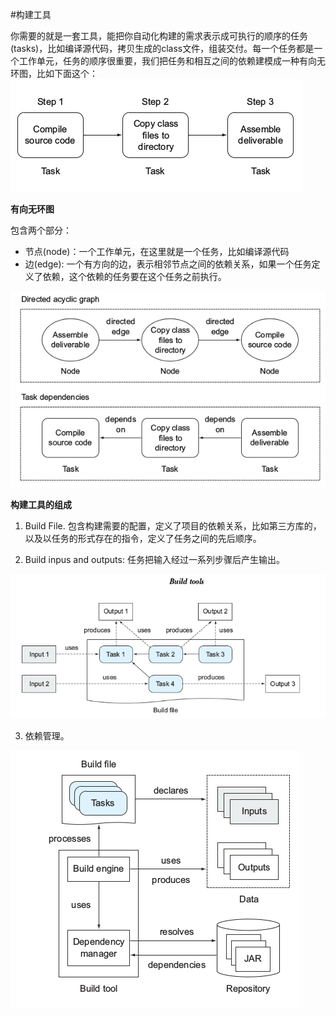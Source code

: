#构建工具

你需要的就是一套工具，能把你自动化构建的需求表示成可执行的顺序的任务(tasks)，比如编译源代码，拷贝生成的class文件，组装交付。每一个任务都是一个工作单元，任务的顺序很重要，我们把任务和相互之间的依赖建模成一种有向无环图，比如下面这个：
![](/images/dag.png)

**有向无环图**

包含两个部分：

* 节点(node)：一个工作单元，在这里就是一个任务，比如编译源代码
* 边(edge): 一个有方向的边，表示相邻节点之间的依赖关系，如果一个任务定义了依赖，这个依赖的任务要在这个任务之前执行。

![](/images/dag1.png)

**构建工具的组成**

1. Build File. 包含构建需要的配置，定义了项目的依赖关系，比如第三方库的，以及以任务的形式存在的指令，定义了任务之间的先后顺序。

2. Build inpus and outputs: 任务把输入经过一系列步骤后产生输出。

![](/images/dag2.png)

3. 依赖管理。

![](/images/dag3.png)



